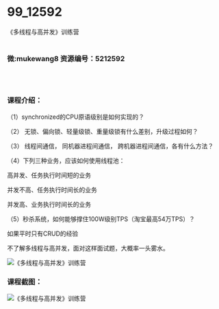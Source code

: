 # 99_12592
《多线程与高并发》训练营
<br/></br>
<h3>微:mukewang8 资源编号：5212592</h3>
<br/></br>
<h3>课程介绍：</h3>
<p>（1）synchronized的CPU原语级别是如何实现的？</p>
<p>（2） 无锁、偏向锁、轻量级锁、重量级锁有什么差别，升级过程如何？</p>
<p>（3） 线程间通信， 同机器进程间通信， 跨机器进程间通信，各有什么方法？</p>
<p>（4）下列三种业务，应该如何使用线程池：</p>
<p>高并发、任务执行时间短的业务</p>
<p>并发不高、任务执行时间长的业务</p>
<p>并发高、业务执行时间长的业务</p>
<p>（5）秒杀系统，如何能够撑住100W级别TPS（淘宝最高54万TPS）？</p>
<p>如果平时只有CRUD的经验</p>
<p>不了解<a title="查看与 多线程与高并发 相关的文章" target="_blank">多线程与高并发</a>，面对这样面试题，大概率一头雾水。</p>
<p><img src="https://www.ko996.com/wp-content/uploads/img/2020/04/2-114.png" alt="《多线程与高并发》训练营"></p>
<div class="info-desc">
<h3>课程截图：</h3>
<p><img src="https://www.ko996.com/wp-content/uploads/img/2020/04/1-178.png" alt="《多线程与高并发》训练营"></p>
<p>&nbsp;</p>


			
</div>
